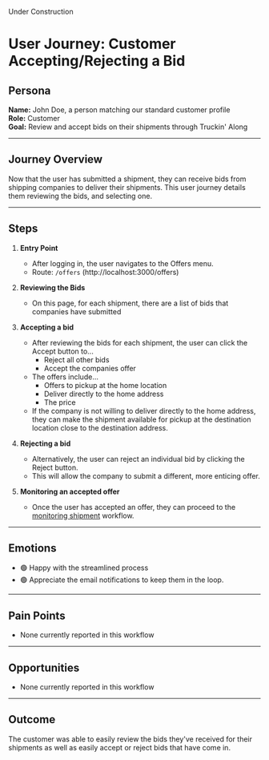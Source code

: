 Under Construction

# User Journey: Customer Accepting/Rejecting a Bid

## Persona

**Name:** John Doe, a person matching our standard customer profile  
**Role:** Customer  
**Goal:** Review and accept bids on their shipments through Truckin' Along

---

## Journey Overview

Now that the user has submitted a shipment, they can receive bids from shipping companies to deliver their shipments. This user journey details them reviewing the bids, and selecting one.

---

## Steps

1. **Entry Point**

   - After logging in, the user navigates to the Offers menu.
   - Route: `/offers` (http://localhost:3000/offers)

2. **Reviewing the Bids**

   - On this page, for each shipment, there are a list of bids that companies have submitted

3. **Accepting a bid**

   - After reviewing the bids for each shipment, the user can click the Accept button to...
     - Reject all other bids
     - Accept the companies offer
   - The offers include...
     - Offers to pickup at the home location
     - Deliver directly to the home address
     - The price
   - If the company is not willing to deliver directly to the home address, they can make the shipment available for pickup at the destination location close to the destination address.

4. **Rejecting a bid**

   - Alternatively, the user can reject an individual bid by clicking the Reject button.
   - This will allow the company to submit a different, more enticing offer.

5. **Monitoring an accepted offer**
   - Once the user has accepted an offer, they can proceed to the [monitoring shipment](customer_monitoring_shipment.md) workflow.

---

## Emotions

- 🟢 Happy with the streamlined process
- 🟢 Appreciate the email notifications to keep them in the loop.

---

## Pain Points

- None currently reported in this workflow

---

## Opportunities

- None currently reported in this workflow

---

## Outcome

The customer was able to easily review the bids they've received for their shipments as well as easily accept or reject bids that have come in.
